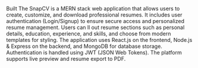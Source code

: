 Built The SnapCV is a MERN stack web application that allows users to create, customize, and
 download professional resumes. It includes user authentication (Login/Signup) to ensure secure access
 and personalized resume management. Users can ll out resume sections such as personal details,
 education, experience, and skills, and choose from modern templates for styling. The application uses
 React.js on the frontend, Node.js & Express on the backend, and MongoDB for database storage.
 Authentication is handled using JWT (JSON Web Tokens). The platform supports live preview and
 resume export to PDF.
